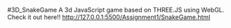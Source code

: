 #3D_SnakeGame 
A 3d JavaScript game based on THREE.JS using WebGL.
Check it out here!! http://127.0.0.1:5500/Assignment1/SnakeGame.html

